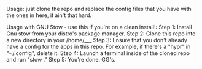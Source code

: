 Usage: just clone the repo and replace the config files that you have with the ones in here, it ain't that hard.

Usage with GNU Stow - use this if you're on a clean install!:
Step 1: Install Gnu stow from your distro's package manager.
Step 2: Clone this repo into a new directory in your /home/___
Step 3: Ensure that you don't already have a config for the apps in this repo. For example, if there's a "hypr" in "~/.config", delete it.
Step 4: Launch a terminal inside of the cloned repo and run "stow ."
Step 5: You're done. GG's.
